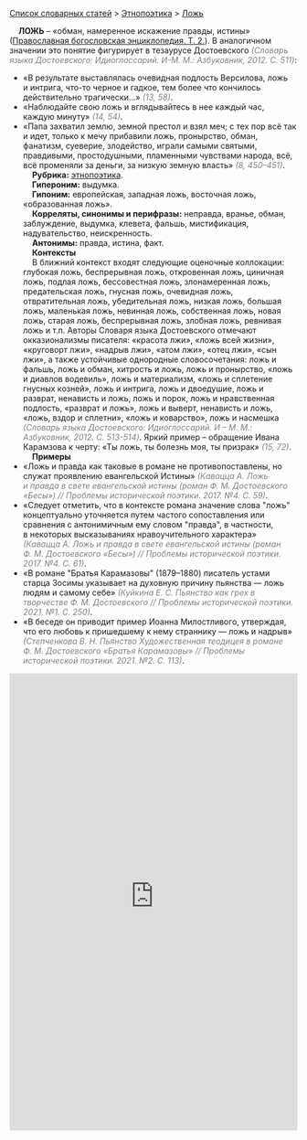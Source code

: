 <style>
st { color: Gray;
  font-style: italic;}
</style>

[Список словарных статей](https://thesaurus-dostoevsky.github.io/Thesaurus/) > [Этнопоэтика](ethnopoe.md) > [Ложь](ложь.md) 

&nbsp;&nbsp;&nbsp;&nbsp;**ЛОЖЬ** – «обман, намеренное искажение правды, истины» ([Православная богословская энциклопедия. Т. 2.](https://azbyka.ru/)). В аналогичном значении это понятие фигурирует в тезаурусе Достоевского <st>(Словарь языка Достоевского: Идиоглоссарий. И-М. M.: Азбуковник, 2012. C. 511)</st>:
* «В результате выставлялась очевидная подлость Версилова, ложь и интрига, что-то черное и гадкое, тем более что кончилось действительно трагически…» <st>(13, 58)</st>.
* «Наблюдайте свою ложь и вглядывайтесь в нее каждый час, каждую минуту» <st>(14, 54)</st>.
* «Папа захватил землю, земной престол и взял меч; с тех пор всё так и идет, только к мечу прибавили ложь, пронырство, обман, фанатизм, суеверие, злодейство, играли самыми святыми, правдивыми, простодушными, пламенными чувствами народа, всё, всё променяли за деньги, за низкую земную власть» <st>(8, 450–451)</st>.  
&nbsp;&nbsp;&nbsp;&nbsp;**Рубрика:** [этнопоэтика](ethnopoe.md).  
&nbsp;&nbsp;&nbsp;&nbsp;**Гипероним:** выдумка.  
&nbsp;&nbsp;&nbsp;&nbsp;**Гипоним:** европейская, западная ложь, восточная ложь, «образованная ложь».  
&nbsp;&nbsp;&nbsp;&nbsp;**Корреляты, синонимы и перифразы:** неправда, вранье, обман, заблуждение, выдумка, клевета, фальшь, мистификация, надувательство, неискренность.  
&nbsp;&nbsp;&nbsp;&nbsp;**Антонимы:** правда, истина, факт.  
&nbsp;&nbsp;&nbsp;&nbsp;**Контексты**  
&nbsp;&nbsp;&nbsp;&nbsp;В ближний контекст входят следующие оценочные коллокации: глубокая ложь, беспрерывная ложь, откровенная ложь, циничная ложь, подлая ложь, бессовестная ложь, злонамеренная ложь, предательская ложь, гнусная ложь, очевидная ложь, отвратительная ложь, убедительная ложь, низкая ложь, большая ложь, маленькая ложь, невинная ложь, собственная ложь, новая ложь, старая ложь, беспрерывная ложь, злобная ложь,  ревнивая ложь и т.п. Авторы Словаря языка Достоевского отмечают окказионализмы писателя:  «красота лжи», «ложь всей жизни», «круговорт лжи», «надрыв лжи», «атом лжи», «отец лжи», «сын лжи», а также устойчивые однородные словосочетания: ложь и фальшь, ложь и обман, хитрость и ложь,  ложь и пронырство, «ложь и диавлов водевиль», ложь и материализм, «ложь и сплетение гнусных козней», ложь и интрига, ложь и двоедушие, ложь и разврат,  ненависть и ложь, ложь и порок,  ложь и нравственная подлость, «разврат и ложь»,  ложь и выверт,  ненависть и ложь,  «ложь, вздор и сплетни», «ложь и коварство», ложь и насмешка <st>(Словарь языка Достоевского: Идиоглоссарий. И – М. M.: Азбуковник, 2012. C. 513-514)</st>. Яркий пример – обращение Ивана Карамзова к черту: «Ты ложь, ты болезнь моя, ты призрак» <st>(15, 72)</st>.  <br>
&nbsp;&nbsp;&nbsp;&nbsp;**Примеры**  
* «Ложь и правда как таковые в романе не противопоставлены, но служат проявлению евангельской Истины» <st>(Кавацца А. Ложь и правда в свете евангельской истины (роман Ф. М. Достоевского «Бесы») // Проблемы исторической поэтики. 2017. №4. С. 59)</st>.
* «Следует отметить, что в контексте романа значение слова "ложь" концептуально уточняется путем частого сопоставления или сравнения с антонимичным ему словом "правда", в частности, в некоторых высказываниях нравоучительного характера» <st>(Кавацца А. Ложь и правда в свете евангельской истины (роман Ф. М. Достоевского «Бесы») // Проблемы исторической поэтики. 2017. №4. С. 61)</st>.
* «В романе "Братья Карамазовы" (1879–1880) писатель устами старца Зосимы указывает на духовную причину пьянства — ложь людям и самому себе» <st>(Куйкина Е. С. Пьянство как грех в творчестве Ф. М. Достоевского // Проблемы исторической поэтики. 2021. №1. С. 250)</st>.
* «В беседе он приводит пример Иоанна Милостливого, утверждая, что его любовь к пришедшему к нему страннику — ложь и надрыв» <st>(Степченкова В. Н. Пьянство Художественная теодицея в романе Ф. М. Достоевского «Братья Карамазовы» // Проблемы исторической поэтики. 2021. №2. С. 113)</st>.

<iframe src="https://thesaurus-dostoevsky.github.io/nk/ложь.html" style="border:0px;width:100%;height:800px" allowfullscreen="true" webkitallowfullscreen="true" mozallowfullscreen="true">
